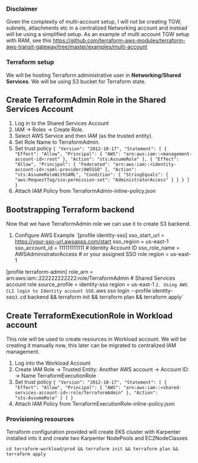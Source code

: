### Disclaimer

Given the complexity of multi-account setup, I will not be creating TGW, subnets, attachments etc in a centralized Networking account and instead will be using a simplified setup.
As an example of multi account TGW setup with RAM, see this https://github.com/terraform-aws-modules/terraform-aws-transit-gateway/tree/master/examples/multi-account

### Terraform setup

We will be hosting Terraform administrative user in **Networking/Shared Services**.
We will be using S3 bucket for Terraform state.

## Create TerraformAdmin Role in the Shared Services Account

1. Log in to the Shared Services Account
2. IAM  -> Roles -> Create Role.
3. Select AWS Service and then IAM (as the trusted entity).
4. Set Role Name to TerraformAdmin.
5. Set trust policy
`{
  "Version": "2012-10-17",
  "Statement": [
    {
      "Effect": "Allow",
      "Principal": {
        "AWS": "arn:aws:iam::<management-account-id>:root"
      },
      "Action": "sts:AssumeRole"
    },
    {
      "Effect": "Allow",
      "Principal": {
        "Federated": "arn:aws:iam::<identity-account-id>:saml-provider/AWSSSO"
      },
      "Action": "sts:AssumeRoleWithSAML",
      "Condition": {
        "StringEquals": {
          "aws:RequestTag/sso:permission-set": "AdministratorAccess"
        }
      }
    }
  ]
}`
6. Attach IAM Policy from TerraformAdmin-inline-policy.json

## Bootstrapping Terraform backend

Now that we have TerraformAdmin role we can use it to create S3 backend.

1. Configure AWS
 Example 
 `[profile identity-sso]
sso_start_url = https://your-sso-url.awsapps.com/start
sso_region    = us-east-1
sso_account_id = 111111111111 # Identity Account ID
sso_role_name = AWSAdministratorAccess # or your assigned SSO role
region        = us-east-1

[profile terraform-admin]
role_arn = arn:aws:iam::222222222222:role/TerraformAdmin # Shared Services account role
source_profile = identity-sso
region = us-east-1
`
2. Using AWS CLI login to Identity account SSO.
`aws sso login --profile identity-sso`
3. `cd backend && terraform init && terraform plan && terraform apply`

## Create TerraformExecutionRole in Workload account
This role will be used to create resources in Workload account. We will be creating it manually now, this later can be migrated to centralized IAM management.

1. Log into the Workload Account
2. Create IAM Role -> Trusted Entity: Another AWS account -> Account ID: <Shared Services Account ID> -> Name TerraformExecutionRole
3. Set trust policy
`{
  "Version": "2012-10-17",
  "Statement": [
    {
      "Effect": "Allow",
      "Principal": {
        "AWS": "arn:aws:iam::<shared-services-account-id>:role/TerraformAdmin"
      },
      "Action": "sts:AssumeRole"
    }
  ]
}`
4. Attach IAM Policy from TerraformExecutionRole-inline-policy.json
	
### Provisioning resources

Terraform configuration provided will create EKS cluster with Karpenter installed into it and create two Karpenter NodePools and EC2NodeClasses

`cd terraform-workload/prod && terraform init && terraform plan && terraform apply`